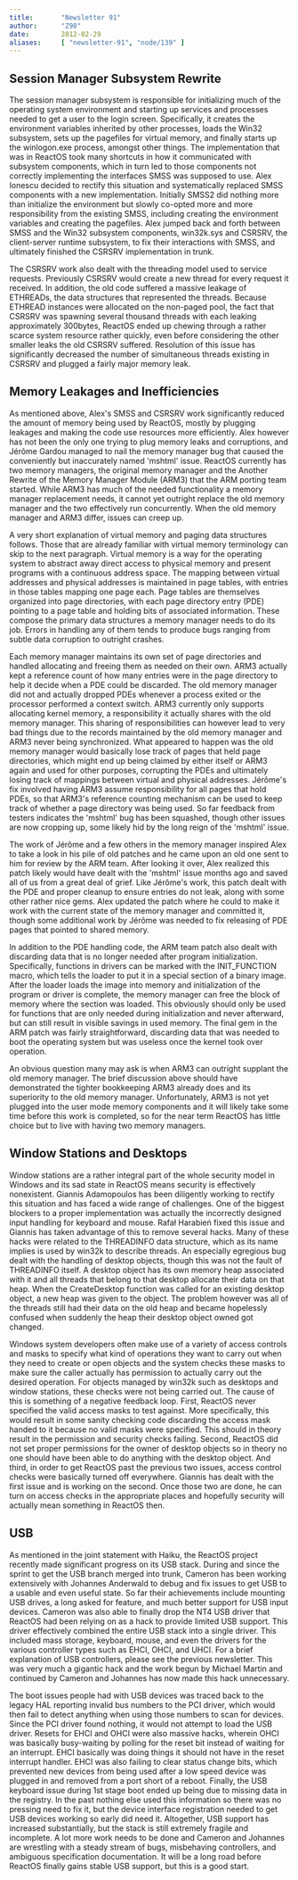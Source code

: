 ```yaml
---
title:       "Newsletter 91"
author:      "Z98"
date:        2012-02-29
aliases:     [ "newsletter-91", "node/139" ]
---
```


<h2>Session Manager Subsystem Rewrite</h2>
The session manager subsystem is responsible for initializing much of the operating system environment and starting up services and processes needed to get a user to the login screen. Specifically, it creates the environment variables inherited by other processes, loads the Win32 subsystem, sets up the pagefiles for virtual memory, and finally starts up the winlogon.exe process, amongst other things. The implementation that was in ReactOS took many shortcuts in how it communicated with subsystem components, which in turn led to those components not correctly implementing the interfaces SMSS was supposed to use. Alex Ionescu decided to rectify this situation and systematically replaced SMSS components with a new implementation. Initially SMSS2 did nothing more than initialize the environment but slowly co-opted more and more responsibility from the existing SMSS, including creating the environment variables and creating the pagefiles. Alex jumped back and forth between SMSS and the Win32 subsystem components, win32k.sys and CSRSRV, the client-server runtime subsystem, to fix their interactions with SMSS, and ultimately finished the CSRSRV implementation in trunk.

The CSRSRV work also dealt with the threading model used to service requests. Previously CSRSRV would create a new thread for every request it received. In addition, the old code suffered a massive leakage of ETHREADs, the data structures that represented the threads. Because ETHREAD instances were allocated on the non-paged pool, the fact that CSRSRV was spawning several thousand threads with each leaking approximately 300bytes, ReactOS ended up chewing through a rather scarce system resource rather quickly, even before considering the other smaller leaks the old CSRSRV suffered. Resolution of this issue has significantly decreased the number of simultaneous threads existing in CSRSRV and plugged a fairly major memory leak.

<h2>Memory Leakages and Inefficiencies</h2>
As mentioned above, Alex's SMSS and CSRSRV work significantly reduced the amount of memory being used by ReactOS, mostly by plugging leakages and making the code use resources more efficiently. Alex however has not been the only one trying to plug memory leaks and corruptions, and Jérôme Gardou managed to nail the memory manager bug that caused the conveniently but inaccurately named 'mshtml' issue. ReactOS currently has two memory managers, the original memory manager and the Another Rewrite of the Memory Manager Module (ARM3) that the ARM porting team started. While ARM3 has much of the needed functionality a memory manager replacement needs, it cannot yet outright replace the old memory manager and the two effectively run concurrently. When the old memory manager and ARM3 differ, issues can creep up.

A very short explanation of virtual memory and paging data structures follows. Those that are already familiar with virtual memory terminology can skip to the next paragraph. Virtual memory is a way for the operating system to abstract away direct access to physical memory and present programs with a continuous address space. The mapping between virtual addresses and physical addresses is maintained in page tables, with entries in those tables mapping one page each. Page tables are themselves organized into page directories, with each page directory entry (PDE) pointing to a page table and holding bits of associated information. These compose the primary data structures a memory manager needs to do its job. Errors in handling any of them tends to produce bugs ranging from subtle data corruption to outright crashes.

Each memory manager maintains its own set of page directories and handled allocating and freeing them as needed on their own. ARM3 actually kept a reference count of how many entries were in the page directory to help it decide when a PDE could be discarded. The old memory manager did not and actually dropped PDEs whenever a process exited or the processor performed a context switch. ARM3 currently only supports allocating kernel memory, a responsibility it actually shares with the old memory manager. This sharing of responsibilities can however lead to very bad things due to the records maintained by the old memory manager and ARM3 never being synchronized. What appeared to happen was the old memory manager would basically lose track of pages that held page directories, which might end up being claimed by either itself or ARM3 again and used for other purposes, corrupting the PDEs and ultimately losing track of mappings between virtual and physical addresses. Jérôme's fix involved having ARM3 assume responsibility for all pages that hold PDEs, so that ARM3's reference counting mechanism can be used to keep track of whether a page directory was being used. So far feedback from testers indicates the 'mshtml' bug has been squashed, though other issues are now cropping up, some likely hid by the long reign of the 'mshtml' issue.

The work of Jérôme and a few others in the memory manager inspired Alex to take a look in his pile of old patches and he came upon an old one sent to him for review by the ARM team. After looking it over, Alex realized this patch likely would have dealt with the 'mshtml' issue months ago and saved all of us from a great deal of grief. Like Jérôme's work, this patch dealt with the PDE and proper cleanup to ensure entries do not leak, along with some other rather nice gems. Alex updated the patch where he could to make it work with the current state of the memory manager and committed it, though some additional work by Jérôme was needed to fix releasing of PDE pages that pointed to shared memory.

In addition to the PDE handling code, the ARM team patch also dealt with discarding data that is no longer needed after program initialization. Specifically, functions in drivers can be marked with the INIT_FUNCTION macro, which tells the loader to put it in a special section of a binary image. After the loader loads the image into memory and initialization of the program or driver is complete, the memory manager can free the block of memory where the section was loaded. This obviously should only be used for functions that are only needed during initialization and never afterward, but can still result in visible savings in used memory. The final gem in the ARM patch was fairly straightforward, discarding data that was needed to boot the operating system but was useless once the kernel took over operation.

An obvious question many may ask is when ARM3 can outright supplant the old memory manager. The brief discussion above should have demonstrated the tighter bookkeeping ARM3 already does and its superiority to the old memory manager. Unfortunately, ARM3 is not yet plugged into the user mode memory components and it will likely take some time before this work is completed, so for the near term ReactOS has little choice but to live with having two memory managers.

<h2>Window Stations and Desktops</h2>
Window stations are a rather integral part of the whole security model in Windows and its sad state in ReactOS means security is effectively nonexistent. Giannis Adamopoulos has been diligently working to rectify this situation and has faced a wide range of challenges. One of the biggest blockers to a proper implementation was actually the incorrectly designed input handling for keyboard and mouse. Rafał Harabień fixed this issue and Giannis has taken advantage of this to remove several hacks. Many of these hacks were related to the THREADINFO data structure, which as its name implies is used by win32k to describe threads. An especially egregious bug dealt with the handling of desktop objects, though this was not the fault of THREADINFO itself. A desktop object has its own memory heap associated with it and all threads that belong to that desktop allocate their data on that heap. When the CreateDesktop function was called for an existing desktop object, a new heap was given to the object. The problem however was all of the threads still had their data on the old heap and became hopelessly confused when suddenly the heap their desktop object owned got changed.

Windows system developers often make use of a variety of access controls and masks to specify what kind of operations they want to carry out when they need to create or open objects and the system checks these masks to make sure the caller actually has permission to actually carry out the desired operation. For objects managed by win32k such as desktops and window stations, these checks were not being carried out. The cause of this is something of a negative feedback loop. First, ReactOS never specified the valid access masks to test against. More specifically, this would result in some sanity checking code discarding the access mask handed to it because no valid masks were specified. This should in theory result in the permission and security checks failing. Second, ReactOS did not set proper permissions for the owner of desktop objects so in theory no one should have been able to do anything with the desktop object. And third, in order to get ReactOS past the previous two issues, access control checks were basically turned off everywhere. Giannis has dealt with the first issue and is working on the second. Once those two are done, he can turn on access checks in the appropriate places and hopefully security will actually mean something in ReactOS then.

<h2>USB</h2>
As mentioned in the joint statement with Haiku, the ReactOS project recently made significant progress on its USB stack. During and since the sprint to get the USB branch merged into trunk, Cameron has been working extensively with Johannes Anderwald to debug and fix issues to get USB to a usable and even useful state. So far their achievements include mounting USB drives, a long asked for feature, and much better support for USB input devices. Cameron was also able to finally drop the NT4 USB driver that ReactOS had been relying on as a hack to provide limited USB support. This driver effectively combined the entire USB stack into a single driver. This included mass storage, keyboard, mouse, and even the drivers for the various controller types such as EHCI, OHCI, and UHCI. For a brief explanation of USB controllers, please see the previous newsletter. This was very much a gigantic hack and the work begun by Michael Martin and continued by Cameron and Johannes has now made this hack unnecessary.

The boot issues people had with USB devices was traced back to the legacy HAL reporting invalid bus numbers to the PCI driver, which would then fail to detect anything when using those numbers to scan for devices. Since the PCI driver found nothing, it would not attempt to load the USB driver. Resets for EHCI and OHCI were also massive hacks, wherein OHCI was basically busy-waiting by polling for the reset bit instead of waiting for an interrupt. EHCI basically was doing things it should not have in the reset interrupt handler. EHCI was also failing to clear status change bits, which prevented new devices from being used after a low speed device was plugged in and removed from a port short of a reboot. Finally, the USB keyboard issue during 1st stage boot ended up being due to missing data in the registry. In the past nothing else used this information so there was no pressing need to fix it, but the device interface registration needed to get USB devices working so early did need it. Altogether, USB support has increased substantially, but the stack is still extremely fragile and incomplete. A lot more work needs to be done and Cameron and Johannes are wrestling with a steady stream of bugs, misbehaving controllers, and ambiguous specification documentation. It will be a long road before ReactOS finally gains stable USB support, but this is a good start.
